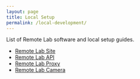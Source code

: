```yaml
---
layout: page
title: Local Setup
permalink: /local-development/
---
```


List of Remote Lab software and local setup guides.
- [Remote Lab Site](/documentation/local-rlab-site)
- [Remote Lab API](/documentation/local-rlab-api)
- [Remote Lab Proxy](/documentation/local-rlab-proxy)
- [Remote Lab Camera](/documentation/local-rlab-cam)

